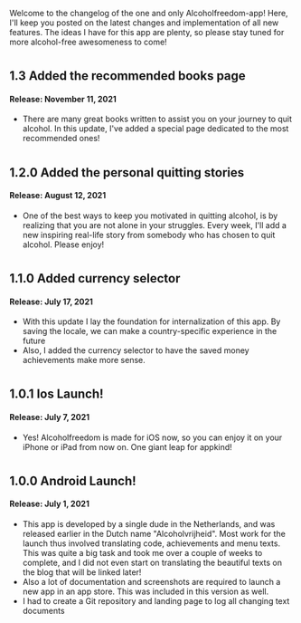 Welcome to the changelog of the one and only Alcoholfreedom-app! Here, I'll keep you posted on the latest changes and implementation of all new features. The ideas I have for this app are plenty, so please stay tuned for more alcohol-free awesomeness to come!


#  
#  
## **1.3** Added the recommended books page
#### Release: November 11, 2021
- There are many great books written to assist you on your journey to quit alcohol. In this update, I've added a special page dedicated to the most recommended ones!

#  
#  
## **1.2.0** Added the personal quitting stories
#### Release: August 12, 2021
- One of the best ways to keep you motivated in quitting alcohol, is by realizing that you are not alone in your struggles. Every week, I'll add a new inspiring real-life story from somebody who has chosen to quit alcohol. Please enjoy!

#  
#  
## **1.1.0** Added currency selector
#### Release: July 17, 2021
- With this update I lay the foundation for internalization of this app. By saving the locale, we can make a country-specific experience in the future
- Also, I added the currency selector to have the saved money achievements make more sense.

#  
#  
## **1.0.1** Ios Launch!
#### Release: July 7, 2021
- Yes! Alcoholfreedom is made for iOS now, so you can enjoy it on your iPhone or iPad from now on. One giant leap for appkind!

#  
#  
## **1.0.0** Android Launch!
#### Release: July 1, 2021
- This app is developed by a single dude in the Netherlands, and was released earlier in the Dutch name "Alcoholvrijheid". Most work for the launch thus involved translating code, achievements and menu texts. This was quite a big task and took me over a couple of weeks to complete, and I did not even start on translating the beautiful texts on the blog that will be linked later!
- Also a lot of documentation and screenshots are required to launch a new app in an app store. This was included in this version as well.
- I had to create a Git repository and landing page to log all changing text documents

